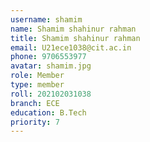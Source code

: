 ```yaml
---
username: shamim
name: Shamim shahinur rahman
title: Shamim shahinur rahman
email: U21ece1038@cit.ac.in
phone: 9706553977
avatar: shamim.jpg
role: Member
type: member
roll: 202102031038
branch: ECE
education: B.Tech
priority: 7
---
```

